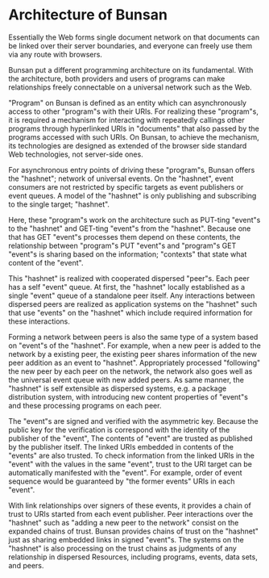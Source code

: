 # Architecture of Bunsan

Essentially the Web forms single document network on that
documents can be linked over their server boundaries,
and everyone can freely use them via any route with browsers.

Bunsan put a different programming architecture on its fundamental.
With the architecture, 
both providers and users of programs can 
make relationships freely connectable 
on a universal network such as the Web.

"Program" on Bunsan is defined as an entity which can asynchronously 
access to other "program"s with their URIs.
For realizing these "program"s, it is required a mechanism for
interacting with repeatedly callings other programs
through hyperlinked URIs in "documents" 
that also passed by the programs accessed with such URIs.
On Bunsan, to achieve the mechanism, 
its technologies are designed as extended of
the browser side standard Web technologies,
not server-side ones.

For asynchronous entry points of driving these "program"s,
Bunsan offers the "hashnet"; network of universal events.
On the "hashnet", event consumers are not restricted by 
specific targets as event publishers or event queues.
A model of the "hashnet" is only publishing and subscribing to 
the single target; "hashnet".

Here, these "program"s work on the architecture such as
PUT-ting "event"s to the "hashnet" and GET-ting "event"s from the "hashnet".
Because one that has GET "event"s processes them depend on these contents,
the relationship between "program"s PUT "event"s and "program"s GET "event"s
is sharing based on the information; 
"contexts" that state what content of the "event".

This "hashnet" is realized with cooperated dispersed "peer"s.
Each peer has a self "event" queue.
At first, the "hashnet" locally established 
as a single "event" queue of a standalone peer itself.
Any interactions between dispersed peers 
are realized as application systems on the "hashnet" such that 
use "events" on the "hashnet" 
which include required information for these interactions.

Forming a network between peers 
is also the same type of a system based on "event"s of the "hashnet".
For example, when a new peer is added to the network by a existing peer, 
the existing peer shares information of the new peer addition 
as an event to "hashnet".
Appropriately processed "following" the new peer by each peer on the network, 
the network also goes well as the universal event queue with new added peers.
As same manner, the "hashnet" is self extensible as dispersed systems,
e.g. a package distribution system,
with introducing new content properties of "event"s and
these processing programs on each peer.


The "event"s are signed and verified with the asymmetric key.
Because the public key for the verification is correspond with 
the identity of the publisher of the "event",
The contents of "event" are trusted as published by the publisher itself.
The linked URIs embedded in contents of the "events" are also trusted.
To check information from the linked URIs in the "event" 
with the values in the same "event",
trust to the URI target can be automatically manifested with the "event".
For example, order of event sequence would be guaranteed by 
"the former events" URIs in each "event".

With link relationships over signers of these events,
it provides a chain of trust to URIs started from each event publisher.
Peer interactions over the "hashnet" 
such as "adding a new peer to the network" 
consist on the expanded chains of trust. 
Bunsan provides chains of trust on the "hashnet"
just as sharing embedded links in signed "event"s.
The systems on the "hashnet" is also processing on the trust chains
as judgments of any relationship in dispersed Resources,
including programs, events, data sets, and peers.


